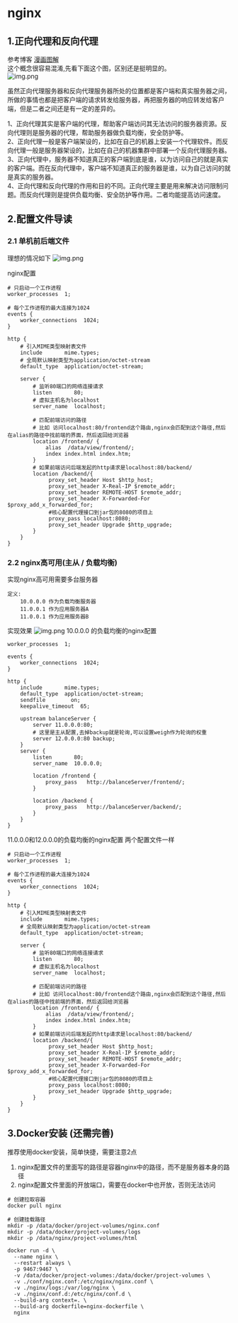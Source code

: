 # nginx

## 1.正向代理和反向代理

参考博客 [漫画图解](https://cloud.tencent.com/developer/article/1418457)  
这个概念很容易混淆,先看下面这个图，区别还是挺明显的。  
![img.png](../assets/nginx/img_1.png)

虽然正向代理服务器和反向代理服务器所处的位置都是客户端和真实服务器之间，所做的事情也都是把客户端的请求转发给服务器，再把服务器的响应转发给客户端，但是二者之间还是有一定的差异的。


1、正向代理其实是客户端的代理，帮助客户端访问其无法访问的服务器资源。反向代理则是服务器的代理，帮助服务器做负载均衡，安全防护等。  
2、正向代理一般是客户端架设的，比如在自己的机器上安装一个代理软件。而反向代理一般是服务器架设的，比如在自己的机器集群中部署一个反向代理服务器。  
3、正向代理中，服务器不知道真正的客户端到底是谁，以为访问自己的就是真实的客户端。而在反向代理中，客户端不知道真正的服务器是谁，以为自己访问的就是真实的服务器。  
4、正向代理和反向代理的作用和目的不同。正向代理主要是用来解决访问限制问题。而反向代理则是提供负载均衡、安全防护等作用。二者均能提高访问速度。

## 2.配置文件导读

### 2.1 单机前后端文件
理想的情况如下
![img.png](../assets/nginx/img_2.png)

nginx配置
```nginx
# 只启动一个工作进程
worker_processes  1;    

# 每个工作进程的最大连接为1024                         
events {
    worker_connections  1024;               
}

http {
    # 引入MIME类型映射表文件
    include       mime.types;        
    # 全局默认映射类型为application/octet-stream            
    default_type  application/octet-stream;   

    server {
        # 监听80端口的网络连接请求
        listen       80;            
        # 虚拟主机名为localhost                  
        server_name  localhost;   
                 
        # 匹配前端访问的路径
        # 比如 访问localhost:80/frontend这个路由,nginx会匹配到这个路径,然后在alias的路径中找前端的界面，然后返回给浏览器
        location /frontend/ {
            alias  /data/view/frontend/;
            index index.html index.htm;
        }
        # 如果前端访问后端发起的http请求是localhost:80/backend/
        location /backend/{
             proxy_set_header Host $http_host;
             proxy_set_header X-Real-IP $remote_addr;
             proxy_set_header REMOTE-HOST $remote_addr;
             proxy_set_header X-Forwarded-For $proxy_add_x_forwarded_for;
             #核心配置代理接口到jar包的8080的项目上
             proxy_pass localhost:8080;
             proxy_set_header Upgrade $http_upgrade; 
        }           
    }
}
```
### 2.2 nginx高可用(主从 / 负载均衡)
实现nginx高可用需要多台服务器
```nginx
定义:
    10.0.0.0 作为负载均衡服务器  
    11.0.0.1 作为应用服务器A  
    11.0.0.1 作为应用服务器B
```
实现效果
![img.png](../assets/nginx/img_3.png)
10.0.0.0 的负载均衡的nginx配置
```nginx
worker_processes  1;

events {
    worker_connections  1024;
}

http {
    include       mime.types;
    default_type  application/octet-stream;
    sendfile        on;
    keepalive_timeout  65;

    upstream balanceServer {
        server 11.0.0.0:80;
        # 这里是主从配置,去掉backup就是轮询,可以设置weigh作为轮询的权重
        server 12.0.0.0:80 backup;
    }
    server {
        listen       80;
        server_name  10.0.0.0;

        location /frontend {
            proxy_pass   http://balanceServer/frontend/;
        }

        location /backend {
            proxy_pass   http://balanceServer/backend/;
        }
    }
}
```

11.0.0.0和12.0.0.0的负载均衡的nginx配置 两个配置文件一样
```nginx
# 只启动一个工作进程
worker_processes  1;    

# 每个工作进程的最大连接为1024                         
events {
    worker_connections  1024;               
}

http {
    # 引入MIME类型映射表文件
    include       mime.types;        
    # 全局默认映射类型为application/octet-stream            
    default_type  application/octet-stream;   

    server {
        # 监听80端口的网络连接请求
        listen       80;            
        # 虚拟主机名为localhost                  
        server_name  localhost;   
                 
        # 匹配前端访问的路径
        # 比如 访问localhost:80/frontend这个路由,nginx会匹配到这个路径,然后在alias的路径中找前端的界面，然后返回给浏览器
        location /frontend/ {
            alias  /data/view/frontend/;
            index index.html index.htm;
        }
        # 如果前端访问后端发起的http请求是localhost:80/backend/
        location /backend/{
             proxy_set_header Host $http_host;
             proxy_set_header X-Real-IP $remote_addr;
             proxy_set_header REMOTE-HOST $remote_addr;
             proxy_set_header X-Forwarded-For $proxy_add_x_forwarded_for;
             #核心配置代理接口到jar包的8080的项目上
             proxy_pass localhost:8080;
             proxy_set_header Upgrade $http_upgrade; 
        }           
    }
}
```
## 3.Docker安装 (还需完善)

推荐使用docker安装，简单快捷，需要注意2点  
1. nginx配置文件的里面写的路径是容器nginx中的路径，而不是服务器本身的路径
2. nginx配置文件里面的开放端口，需要在docker中也开放，否则无法访问

```shell 
# 创建拉取容器
docker pull nginx

# 创建挂载路径
mkdir -p /data/docker/project-volumes/nginx.conf
mkdir -p /data/docker/project-volumes/logs
mkdir -p /data/nginx/project-volumes/html

docker run -d \
  --name nginx \
  --restart always \
  -p 9467:9467 \
  -v /data/docker/project-volumes:/data/docker/project-volumes \
  -v ./conf/nginx.conf:/etc/nginx/nginx.conf \
  -v ./nginx/logs:/var/log/nginx \
  -v ./nginx/conf.d:/etc/nginx/conf.d \
  --build-arg context=. \
  --build-arg dockerfile=nginx-dockerfile \
  nginx
  
  
```

